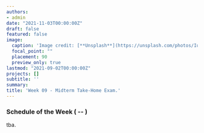 ```yaml
---
authors:
- admin
date: "2021-11-03T00:00:00Z"
draft: false
featured: false
image:
  caption: 'Image credit: [**Unsplash**](https://unsplash.com/photos/IuLgi9PWETU)'
  focal_point: ""
  placement: 90
  preview_only: true
lastmod: "2021-09-02T00:00:00Z"
projects: []
subtitle: ''
summary: 
title: 'Week 09 - Midterm Take-Home Exam.'
---
```


### Schedule of the Week ( -- )

tba.




